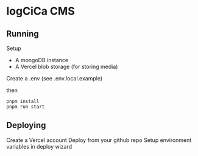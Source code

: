 # logCiCa CMS

## Running

Setup 
* A mongoDB instance
* A Vercel blob storage (for storing media)

Create a .env (see .env.local.example)

then

```
pnpm install
pnpm run start
```

## Deploying

Create a Vercel account
Deploy from your github repo
Setup environment variables in deploy wizard
